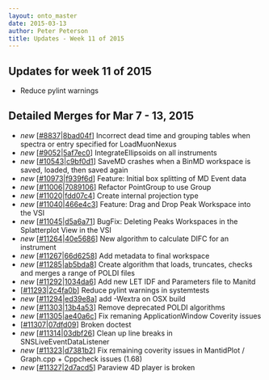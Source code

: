 ```yaml
---
layout: onto_master
date: 2015-03-13
author: Peter Peterson
title: Updates - Week 11 of 2015
---
```

Updates for week 11 of 2015
---------------------------
* Reduce pylint warnings

Detailed Merges for Mar 7 - 13, 2015
------------------------------------
* *new* \[[#8837](http://trac.mantidproject.org/mantid/ticket/8837)\|[8bad04f](https://github.com/mantidproject/mantid/commit/8bad04fb7b17523c19d6df54b0ec77068171b440)\] Incorrect dead time and grouping tables when spectra or entry specified for LoadMuonNexus
* *new* \[[#9052](http://trac.mantidproject.org/mantid/ticket/9052)\|[5af7ec0](https://github.com/mantidproject/mantid/commit/5af7ec03debfc1a40cc03cf527e400d2d3dcef16)\] IntegrateEllipsoids on all instruments
* *new* \[[#10543](http://trac.mantidproject.org/mantid/ticket/10543)\|[c9bf0d1](https://github.com/mantidproject/mantid/commit/c9bf0d1acd8b871e069803abeb15a658694b059b)\] SaveMD crashes when a BinMD workspace is saved, loaded, then saved again
* *new* \[[#10973](http://trac.mantidproject.org/mantid/ticket/10973)\|[f939f6d](https://github.com/mantidproject/mantid/commit/f939f6de94243b54723b3dc496943da3ef6e6216)\] Feature: Initial box splitting of MD Event data
* *new* \[[#11006](http://trac.mantidproject.org/mantid/ticket/11006)\|[7089106](https://github.com/mantidproject/mantid/commit/7089106ad581b923b8d89d306ad10d9d9deef60a)\] Refactor PointGroup to use Group
* *new* \[[#11020](http://trac.mantidproject.org/mantid/ticket/11020)\|[fdd07c4](https://github.com/mantidproject/mantid/commit/fdd07c45fd20ad074a4d4130920ecc469e70e797)\] Create internal projection type
* *new* \[[#11040](http://trac.mantidproject.org/mantid/ticket/11040)\|[466e4c3](https://github.com/mantidproject/mantid/commit/466e4c3bb051126fd1b449de1ca71ba0be803313)\] Feature: Drag and Drop Peak Workspace into the VSI
* *new* \[[#11045](http://trac.mantidproject.org/mantid/ticket/11045)\|[d5a6a71](https://github.com/mantidproject/mantid/commit/d5a6a71bd0c9c4d130384556c67f0ea047715044)\] BugFix: Deleting Peaks Workspaces in the Splatterplot View in the VSI
* *new* \[[#11264](http://trac.mantidproject.org/mantid/ticket/11264)\|[40e5686](https://github.com/mantidproject/mantid/commit/40e5686e2dfb955e29bce57dc991eba86297a9f3)\] New algorithm to calculate DIFC for an instrument
* *new* \[[#11267](http://trac.mantidproject.org/mantid/ticket/11267)\|[66d6258](https://github.com/mantidproject/mantid/commit/66d62581d9dc4b1f1c0da9152135c5884c51e8ad)\] Add metadata to final workspace
* *new* \[[#11285](http://trac.mantidproject.org/mantid/ticket/11285)\|[ab5bda8](https://github.com/mantidproject/mantid/commit/ab5bda8a6b3e7777e5c4fad280adcccd91eee9a2)\] Create algorithm that loads, truncates, checks and merges a range of POLDI files
* *new* \[[#11292](http://trac.mantidproject.org/mantid/ticket/11292)\|[1034da6](https://github.com/mantidproject/mantid/commit/1034da6bb4c4e9b46b005b5e640ab113f3db064f)\] Add new LET IDF and Parameters file to Manitd
* \[[#11293](http://trac.mantidproject.org/mantid/ticket/11293)\|[2c4fa0b](https://github.com/mantidproject/mantid/commit/2c4fa0b27088e4b82fbe0401331f9ed57fdedbcd)\] Reduce pylint warnings in systemtests
* *new* \[[#11294](http://trac.mantidproject.org/mantid/ticket/11294)\|[ed39e8a](https://github.com/mantidproject/mantid/commit/ed39e8a378dc01c29a20273382cd23521605b02c)\] add -Wextra on OSX build
* *new* \[[#11303](http://trac.mantidproject.org/mantid/ticket/11303)\|[13b4a53](https://github.com/mantidproject/mantid/commit/13b4a5309b58af395ad8a0c5a80f1addd091d4b0)\] Remove deprecated POLDI algorithms
* *new* \[[#11305](http://trac.mantidproject.org/mantid/ticket/11305)\|[ae40a6c](https://github.com/mantidproject/mantid/commit/ae40a6ca4f95612f98d5bfbf2f8c70a3e405240f)\] Fix remaning ApplicationWindow Coverity issues
* \[[#11307](http://trac.mantidproject.org/mantid/ticket/11307)\|[07dfd09](https://github.com/mantidproject/mantid/commit/07dfd09acb9c3fd365e10b2035599af4442ed5b4)\] Broken doctest
* *new* \[[#11314](http://trac.mantidproject.org/mantid/ticket/11314)\|[03dbf26](https://github.com/mantidproject/mantid/commit/03dbf266d660c1d7a0548eacdfd3599c13651f79)\] Clean up line breaks in SNSLiveEventDataListener
* *new* \[[#11323](http://trac.mantidproject.org/mantid/ticket/11323)\|[d7381b2](https://github.com/mantidproject/mantid/commit/d7381b26d799d3606f123a1f2e120724723996c8)\] Fix remaining coverity issues in MantidPlot / Graph.cpp + Cppcheck issues (1.68)
* *new* \[[#11327](http://trac.mantidproject.org/mantid/ticket/11327)\|[2d7acd5](https://github.com/mantidproject/mantid/commit/2d7acd57c07429c36e9c55ec4c02d7c8f244fb6e)\] Paraview 4D player is broken
